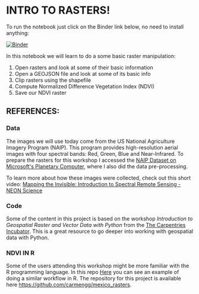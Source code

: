 # INTRO TO RASTERS!

To run the notebook just click on the Binder link below, no need to install anything:

[![Binder](https://mybinder.org/badge_logo.svg)](https://mybinder.org/v2/gh/carmengg/rasters_intro_SB_NAIP/main?labpath=full_raster_notebook.ipynb)

In this notebook we will learn to do a some basic raster manipulation:

1. Open rasters and look at some of their basic information
2. Open a GEOJSON file and look at some of its basic info
3. Clip rasters using the shapefile
4. Compute Normalized Difference Vegetation Index (NDVI)
5. Save our NDVI raster


## REFERENCES:

### Data
The images we will use today come from the US National Agriculture Imagery Program (NAIP). This program provides high-resolution aerial images with four spectral bands: Red, Green, Blue and Near-Infrared. To prepare the rasters for this workshop I accessed the [NAIP Dataset on Microsoft's Planetary Computer](https://planetarycomputer.microsoft.com/dataset/naip#overview), where I also did the data pre-processing. 

To learn more about how these images were collected, check out this short video: [Mapping the Invisible: Introduction to Spectral Remote Sensing - NEON Science](https://www.youtube.com/watch?v=3iaFzafWJQE&t=152s)

### Code
Some of the content in this project is based on the workshop *Introduction to Geospatial Raster and Vector Data with Python* from the [The Carpentries Incubator](https://carpentries-incubator.github.io/geospatial-python/). This is a great resource to go deeper into working with geospatial data with Python. 

### NDVI IN R
Some of the users attending this workshop might be more familiar with the R programming language. In this repo [Here](https://carmengg.github.io/my_coding_website/posts/2021-05-28-mexico-rasters/) you can see an example of doing a similar workflow in R. The repository for this project is available here https://github.com/carmengg/mexico_rasters.
